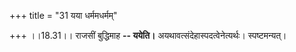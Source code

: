 +++
title = "31 यया धर्ममधर्मम्"

+++
।।18.31।। राजसीं बुद्धिमाह **-- ययेति।** अयथावत्संदेहास्पदत्वेनेत्यर्थः।
स्पष्टमन्यत्।
